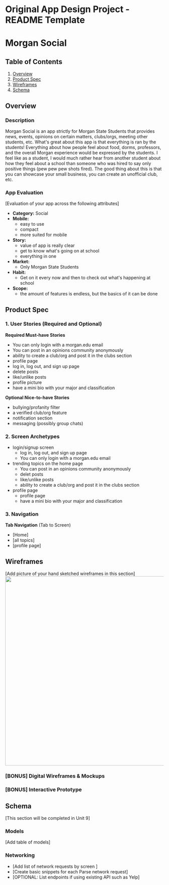 Original App Design Project - README Template
===

# Morgan Social

## Table of Contents
1. [Overview](#Overview)
1. [Product Spec](#Product-Spec)
1. [Wireframes](#Wireframes)
2. [Schema](#Schema)

## Overview
### Description
Morgan Social is an app strictly for Morgan State Students that provides news, events, opinions on certain matters, clubs/orgs, meeting other students, etc. What's great about this app is that everything is ran by the students! Everything about how people feel about food, dorms, professors, and the overall Morgan experience would be expressed by the students. I feel like as a student, I would much rather hear from another student about how they feel about a school than someone who was hired to say only positive things (pew pew pew shots fired). The good thing about this is that you can showcase your small business, you can create an unofficial club, etc.

### App Evaluation
[Evaluation of your app across the following attributes]
- **Category:** Social
- **Mobile:**
    - easy to use
    - compact
    - more suited for mobile 
- **Story:**
    - value of app is really clear
    - get to know what's going on at school
    - everything in one
- **Market:**
    - Only Morgan State Students
- **Habit:**
    - Get on it every now and then to check out what's happening at school
- **Scope:**
    - the amount of features is endless, but the basics of it can be done

## Product Spec

### 1. User Stories (Required and Optional)

**Required Must-have Stories**

* You can only login with a morgan.edu email
* You can post in an opinions community anonymously
* ability to create a club/org and post it in the clubs section
* profile page
* log in, log out, and sign up page
* delete posts
* like/unlike posts
* profile picture
* have a mini bio with your major and classification

**Optional Nice-to-have Stories**

* bullying/profanity filter
* a verified club/org feature
* notification section
* messaging (possibly group chats)

### 2. Screen Archetypes

* login/signup screen
   * log in, log out, and sign up page
   * You can only login with a morgan.edu email
* trending topics on the home page
   * You can post in an opinions community anonymously
   * delet posts
   * like/unlike posts
   * ability to create a club/org and post it in the clubs section
* profile page
    * profile page
    * have a mini bio with your major and classification

### 3. Navigation

**Tab Navigation** (Tab to Screen)

* [Home]
* [all topics]
* [profile page]


## Wireframes
[Add picture of your hand sketched wireframes in this section]
<img src="" width=600>

### [BONUS] Digital Wireframes & Mockups

### [BONUS] Interactive Prototype

## Schema 
[This section will be completed in Unit 9]
### Models
[Add table of models]
### Networking
- [Add list of network requests by screen ]
- [Create basic snippets for each Parse network request]
- [OPTIONAL: List endpoints if using existing API such as Yelp]
